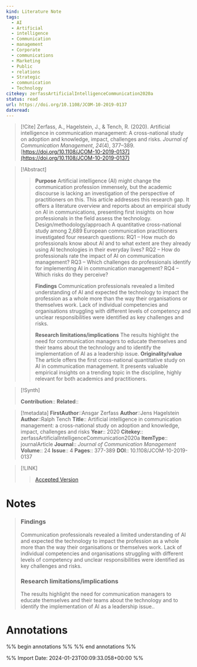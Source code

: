 ```yaml
---
kind: Literature Note
tags:
  - AI
  - Artificial
  - intelligence
  - Communication
  - management
  - Corporate
  - communications
  - Marketing
  - Public
  - relations
  - Strategic
  - communication
  - Technology
citekey: zerfassArtificialIntelligenceCommunication2020a
status: read
url: https://doi.org/10.1108/JCOM-10-2019-0137
dateread:
---
```


> [!Cite]
> Zerfass, A., Hagelstein, J., & Tench, R. (2020). Artificial intelligence in communication management: A cross-national study on adoption and knowledge, impact, challenges and risks. _Journal of Communication Management_, _24_(4), 377–389. [https://doi.org/10.1108/JCOM-10-2019-0137](https://doi.org/10.1108/JCOM-10-2019-0137)

> [!Abstract]
> > **Purpose** Artificial intelligence (AI) might change the communication profession immensely, but the academic discourse is lacking an investigation of the perspective of practitioners on this. This article addresses this research gap. It offers a literature overview and reports about an empirical study on AI in communications, presenting first insights on how professionals in the field assess the technology. Design/methodology/approach A quantitative cross-national study among 2,689 European communication practitioners investigated four research questions: RQ1 – How much do professionals know about AI and to what extent are they already using AI technologies in their everyday lives? RQ2 – How do professionals rate the impact of AI on communication management? RQ3 – Which challenges do professionals identify for implementing AI in communication management? RQ4 – Which risks do they perceive? 
> > 
> > **Findings** Communication professionals revealed a limited understanding of AI and expected the technology to impact the profession as a whole more than the way their organisations or themselves work. Lack of individual competencies and organisations struggling with different levels of competency and unclear responsibilities were identified as key challenges and risks. 
> > 
> > **Research limitations/implications** The results highlight the need for communication managers to educate themselves and their teams about the technology and to identify the implementation of AI as a leadership issue.
> > **Originality/value** The article offers the first cross-national quantitative study on AI in communication management. It presents valuable empirical insights on a trending topic in the discipline, highly relevant for both academics and practitioners.
> 

>[!Synth]
> 
>**Contribution**::
>**Related**:: 

>[!metadata]
> **FirstAuthor**::Ansgar Zerfass
> **Author**::Jens Hagelstein
> **Author**::Ralph Tench
> **Title**:: Artificial intelligence in communication management: a cross-national study on adoption and knowledge, impact, challenges and risks
> **Year**:: 2020
> **Citekey**:: zerfassArtificialIntelligenceCommunication2020a
> **ItemType**:: journalArticle
> **Journal**:: *Journal of Communication Management* 
> **Volume**:: 24 
> **Issue**:: 4 
> **Pages**:: 377-389 
> **DOI**:: 10.1108/JCOM-10-2019-0137 

> [!LINK]
> > [Accepted Version](file:///Users/brunoamaral/Zotero/storage/Y7F7IINF/Zerfass%20et%20al.%20-%202020%20-%20Artificial%20intelligence%20in%20communication%20managemen.pdf)


# Notes

>
> ### Findings
>
> Communication professionals revealed a limited understanding of AI and expected the technology to impact the profession as a whole more than the way their organisations or themselves work. Lack of individual competencies and organisations struggling with different levels of competency and unclear responsibilities were identified as key challenges and risks.
> 
> ### Research limitations/implications
>
> The results highlight the need for communication managers to educate themselves and their teams about the technology and to identify the implementation of AI as a leadership issue..

# Annotations

%% begin annotations %%
%% end annotations %%

%% Import Date: 2024-01-23T00:09:33.058+00:00 %%
